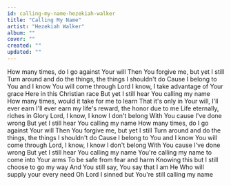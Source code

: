 ```yaml
---
id: calling-my-name-hezekiah-walker
title: "Calling My Name"
artist: "Hezekiah Walker"
album: ""
cover: ""
created: ""
updated: ""
---
```


How many times, do I go against Your will
Then You forgive me, but yet I still
Turn around and do the things, the things I shouldn't do
Cause I belong to You and I know You will come through
Lord I know, I take advantage of Your grace
Here in this Christian race
But yet I still hear You calling my name
How many times, would it take for me to learn
That it's only in Your will, I'll ever earn
I'll ever earn my life's reward, the honor due to me
Life eternally, riches in Glory
Lord, I know, I know I don't belong
With You cause I've done wrong
But yet I still hear You calling my name
How many times, do I go against Your will
Then You forgive me, but yet I still
Turn around and do the things, the things I shouldn't do
Cause I belong to You and I know You will come through
Lord, I know, I know I don't belong
With You cause I've done wrong
But yet I still hear You calling my name
You're calling my name to come into Your arms
To be safe from fear and harm
Knowing this but I still choose to go my way
And You still say, You say that I am He
Who will supply your every need
Oh Lord I sinned but You're still calling my name